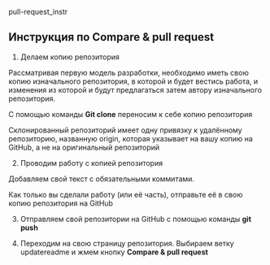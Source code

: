 pull-request_instr

## Инструкция по Compare & pull request

1. Делаем копию репозитория

Рассматривая первую модель разработки, необходимо иметь свою копию изначального репозитория, в которой и будет вестись работа, и изменения из которой и будут предлагаться затем автору изначального репозитория.

С помощью команды __Git clone__ переносим к себе копию репозитория

Склонированный репозиторий имеет одну привязку к удалённому репозиторию, названную origin, которая указывает на вашу копию на GitHub, а не на оригинальный репозиторий

2. Проводим работу с копией репозитория 

Добавляем свой текст с обязательными коммитами.

Как только вы сделали работу (или её часть), отправьте её в свою копию репозитория на GitHub

3. Отправляем свой репозитории на GitHub с помощью команды __git push__

4. Переходим на свою страницу репозитория. Выбираем ветку updatereadme и жмем кнопку __Compare & pull request__